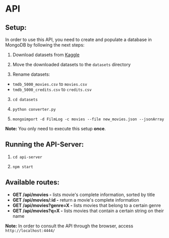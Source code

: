 # **API**

## **Setup:**

In order to use this API, you need to create and populate a database in MongoDB by following the next steps:

1. Download datasets from [Kaggle](https://www.kaggle.com/datasets/tmdb/tmdb-movie-metadata) 

2. Move the downloaded datasets to the `datasets` directory

3. Rename datasets:
- `tmdb_5000_movies.csv` to `movies.csv`
- `tmdb_5000_credits.csv` to `credits.csv`

3. `cd datasets`

4. `python converter.py`

5. `mongoimport -d FilmLog -c movies --file new_movies.json --jsonArray`

**Note:** You only need to execute this setup **once**.

## **Running the API-Server:**

1. `cd api-server`

2. `npm start`

## **Available routes:**
- **GET /api/movies -** lists movie's complete information, sorted by title
- **GET /api/movies/:id -** return a movie's complete information
- **GET /api/movies?genre=X -** lists movies that belong to a certain genre
- **GET /api/movies?q=X -** lists movies that contain a certain string on their name

**Note:** In order to consult the API through the browser, access `http://localhost:4444/`


